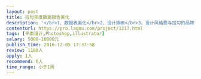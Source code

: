```yaml
---                
layout: post       
title: 拉勾年度数据报告美化           
description: '</br>1、数据表美化</br>2、设计插画</br>3、设计风格要与拉勾的品牌调性相符</br>4、项目周期一周</br>'     
contenturl: https://pro.lagou.com/project/1217.html      
tags: [平面设计,Photoshop,illustrator]            
salary: 5000-10000元          
publish_time: 2016-12-05 17:37:58         
review: 1180人                   
apply: 1人                   
recommend: 0人                   
time_range: 小于1周              
---                 
```

